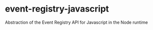 # event-registry-javascript
Abstraction of the Event Registry API for Javascript in the Node runtime
